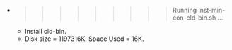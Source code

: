 * >>>>>>>>> Running inst-min-con-cld-bin.sh ...
  * Install cld-bin.
  * Disk size = 1197316K. Space Used = 16K.

